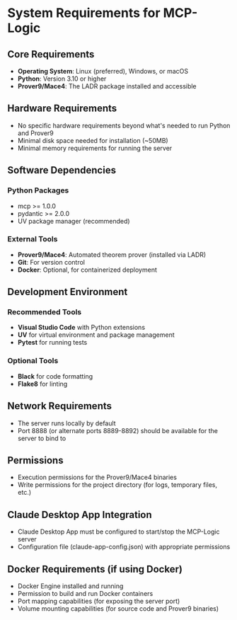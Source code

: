 # System Requirements for MCP-Logic

## Core Requirements

- **Operating System**: Linux (preferred), Windows, or macOS
- **Python**: Version 3.10 or higher
- **Prover9/Mace4**: The LADR package installed and accessible

## Hardware Requirements

- No specific hardware requirements beyond what's needed to run Python and Prover9
- Minimal disk space needed for installation (~50MB)
- Minimal memory requirements for running the server

## Software Dependencies

### Python Packages
- mcp >= 1.0.0
- pydantic >= 2.0.0
- UV package manager (recommended)

### External Tools
- **Prover9/Mace4**: Automated theorem prover (installed via LADR)
- **Git**: For version control
- **Docker**: Optional, for containerized deployment

## Development Environment

### Recommended Tools
- **Visual Studio Code** with Python extensions
- **UV** for virtual environment and package management
- **Pytest** for running tests

### Optional Tools
- **Black** for code formatting
- **Flake8** for linting

## Network Requirements

- The server runs locally by default
- Port 8888 (or alternate ports 8889-8892) should be available for the server to bind to

## Permissions

- Execution permissions for the Prover9/Mace4 binaries
- Write permissions for the project directory (for logs, temporary files, etc.)

## Claude Desktop App Integration

- Claude Desktop App must be configured to start/stop the MCP-Logic server
- Configuration file (claude-app-config.json) with appropriate permissions

## Docker Requirements (if using Docker)

- Docker Engine installed and running
- Permission to build and run Docker containers
- Port mapping capabilities (for exposing the server port)
- Volume mounting capabilities (for source code and Prover9 binaries)